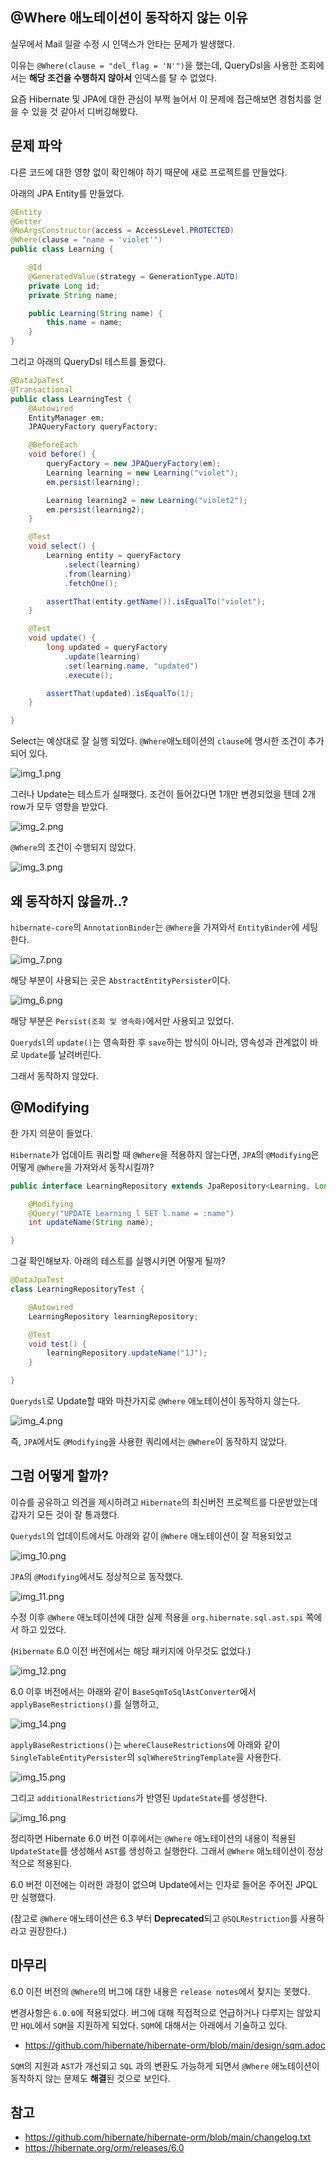 ## \@Where 애노테이션이 동작하지 않는 이유

실무에서 Mail 일괄 수정 시  인덱스가 안타는 문제가 발생했다.

이유는 `@Where(clause = "del_flag = 'N'")`을 했는데, QueryDsl을 사용한 조회에서는 **해당 조건을 수행하지 않아서** 인덱스를 탈 수 없었다.

요즘 Hibernate 및 JPA에 대한 관심이 부쩍 늘어서 이 문제에 접근해보면 경험치를 얻을 수 있을 것 같아서 디버깅해봤다.

## 문제 파악

다른 코드에 대한 영향 없이 확인해야 하기 때문에 새로 프로젝트를 만들었다. 

아래의 JPA Entity를 만들었다.

```java
@Entity
@Getter
@NoArgsConstructor(access = AccessLevel.PROTECTED)
@Where(clause = "name = 'violet'")
public class Learning {

    @Id
    @GeneratedValue(strategy = GenerationType.AUTO)
    private Long id;
    private String name;

    public Learning(String name) {
        this.name = name;
    }
}
```

그리고 아래의 QueryDsl 테스트를 돌렸다.

```java
@DataJpaTest
@Transactional
public class LearningTest {
    @Autowired
    EntityManager em;
    JPAQueryFactory queryFactory;

    @BeforeEach
    void before() {
        queryFactory = new JPAQueryFactory(em);
        Learning learning = new Learning("violet");
        em.persist(learning);

        Learning learning2 = new Learning("violet2");
        em.persist(learning2);
    }

    @Test
    void select() {
        Learning entity = queryFactory
            .select(learning)
            .from(learning)
            .fetchOne();

        assertThat(entity.getName()).isEqualTo("violet");
    }

    @Test
    void update() {
        long updated = queryFactory
            .update(learning)
            .set(learning.name, "updated")
            .execute();

        assertThat(updated).isEqualTo(1);
    }

}

```

Select는 예상대로 잘 실행 되었다. `@Where`애노테이션의 `clause`에 명시한 조건이 추가되어 있다.

![img_1.png](images/img_1.png)

그러나 Update는 테스트가 실패했다. 조건이 들어갔다면 1개만 변경되었을 텐데 2개 row가 모두 영향을 받았다. 

![img_2.png](images/img_2.png)

`@Where`의 조건이 수행되지 않았다.

![img_3.png](images/img_3.png)

## 왜 동작하지 않을까..?

`hibernate-core`의 `AnnotationBinder`는 `@Where`을 가져와서 `EntityBinder`에 세팅한다. 

![img_7.png](images/img_7.png)

해당 부분이 사용되는 곳은 `AbstractEntityPersister`이다. 

![img_6.png](images/img_6.png)

해당 부분은 `Persist(조회 및 영속화)`에서만 사용되고 있었다.

`Querydsl`의 `update()`는 영속화한 후 `save`하는 방식이 아니라, 영속성과 관계없이 바로 `Update`를 날려버린다.

그래서 동작하지 않았다.

## \@Modifying

한 가지 의문이 들었다.

`Hibernate`가 업데이트 쿼리할 때 `@Where`을 적용하지 않는다면, `JPA`의 `@Modifying`은 어떻게 `@Where`을 가져와서 동작시킬까?

```java
public interface LearningRepository extends JpaRepository<Learning, Long> {

    @Modifying
    @Query("UPDATE Learning l SET l.name = :name")
    int updateName(String name);

}
```

그걸 확인해보자. 아래의 테스트를 실행시키면 어떻게 될까?

```java
@DataJpaTest
class LearningRepositoryTest {

    @Autowired
    LearningRepository learningRepository;

    @Test
    void test() {
        learningRepository.updateName("1J");
    }

}
```

`Querydsl`로 Update할 때와 마찬가지로 `@Where` 애노테이션이 동작하지 않는다.

![img_4.png](images/img_4.png)

즉, `JPA`에서도 `@Modifying`을 사용한 쿼리에서는 `@Where`이 동작하지 않았다.

## 그럼 어떻게 할까?

이슈를 공유하고 의견을 제시하려고 `Hibernate`의 최신버전 프로젝트를 다운받았는데 갑자기 모든 것이 잘 통과했다.

`Querydsl`의 업데이트에서도 아래와 같이 `@Where` 애노테이션이 잘 적용되었고

![img_10.png](images/img_10.png)

`JPA`의 `@Modifying`에서도 정상적으로 동작했다.

![img_11.png](images/img_11.png)

수정 이후 `@Where` 애노테이션에 대한 실제 적용을 `org.hibernate.sql.ast.spi` 쪽에서 하고 있었다.

(`Hibernate` 6.0 이전 버전에서는 해당 패키지에 아무것도 없었다.)

![img_12.png](images/img_12.png)

6.0 이후 버전에서는 아래와 같이 `BaseSqmToSqlAstConverter`에서 `applyBaseRestrictions()`를 실행하고,

![img_14.png](images/img_14.png)

`applyBaseRestrictions()`는 `whereClauseRestrictions`에 아래와 같이 `SingleTableEntityPersister`의 `sqlWhereStringTemplate`을 사용한다.

![img_15.png](images/img_15.png)

그리고 `additionalRestrictions`가 반영된 `UpdateState`를 생성한다. 

![img_16.png](images/img_16.png)

정리하면 Hibernate 6.0 버전 이후에서는 `@Where` 애노테이션의 내용이 적용된 `UpdateState`를 생성해서 `AST`를 생성하고 실행한다. 그래서 `@Where` 애노테이션이 정상적으로 적용된다.

6.0 버전 이전에는 이러한 과정이 없으며 Update에서는 인자로 들어온 주어진 JPQL만 실행했다.

(참고로 `@Where` 애노테이션은 6.3 부터 **Deprecated**되고 `@SQLRestriction`를 사용하라고 권장한다.)

## 마무리

6.0 이전 버전의 `@Where`의 버그에 대한 내용은 `release notes`에서 찾지는 못했다. 

변경사항은 `6.0.0`에 적용되었다. 버그에 대해 직접적으로 언급하거나 다루지는 않았지만 `HQL`에서 `SQM`을 지원하게 되었다. `SQM`에 대해서는 아래에서 기술하고 있다.
- https://github.com/hibernate/hibernate-orm/blob/main/design/sqm.adoc

`SQM`의 지원과 `AST`가 개선되고 `SQL` 과의 변환도 가능하게 되면서 `@Where` 애노테이션이 동작하지 않는 문제도 **해결**된 것으로 보인다.

## 참고
- https://github.com/hibernate/hibernate-orm/blob/main/changelog.txt
- https://hibernate.org/orm/releases/6.0




